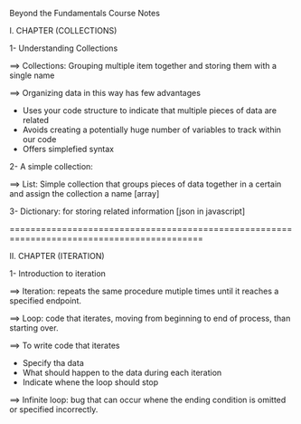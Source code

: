 Beyond the Fundamentals Course Notes

I. CHAPTER (COLLECTIONS)

1- Understanding Collections

==> Collections: Grouping multiple item together and storing them with a single name 

==> Organizing data in this way has few advantages

- Uses your code structure to indicate that multiple pieces of data are related
- Avoids creating a potentially huge number of variables to track within our code
- Offers simplefied syntax

2- A simple collection: 

==> List: Simple collection that groups pieces of data  together in a certain and assign the collection a name [array]

3- Dictionary: for storing related information [json in javascript]

===========================================================================================

II. CHAPTER (ITERATION)

1- Introduction to iteration

==> Iteration: repeats the same procedure mutiple times until it reaches a specified endpoint.

==> Loop: code that iterates, moving from beginning to end of process, than starting over.

==> To write code that iterates
  
  - Specify tha data
  - What should happen to the data during each iteration
  - Indicate whene the loop should stop

==> Infinite loop: bug that can occur whene the ending condition is omitted or specified incorrectly.

